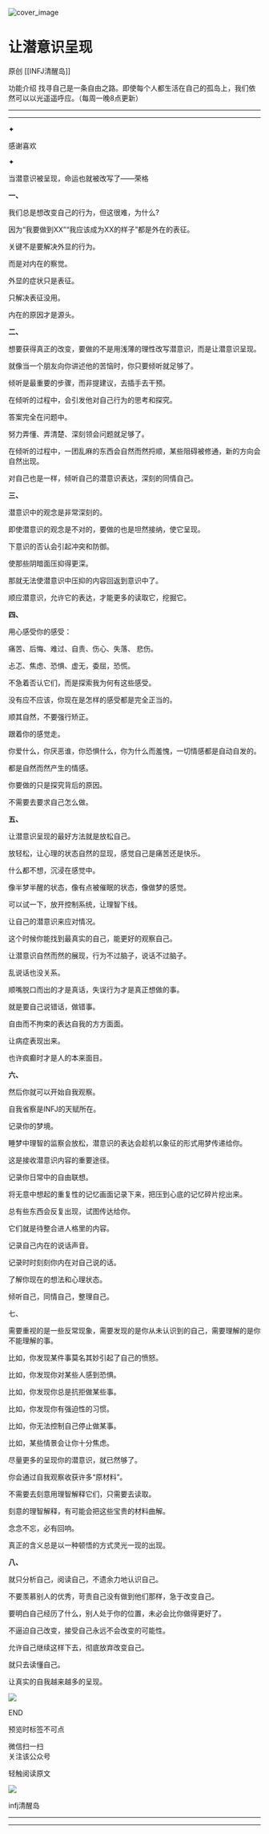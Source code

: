 ![cover_image](https://mmbiz.qpic.cn/sz_mmbiz_jpg/DZCdtia4bJxotTibbhvp7Yr4OGo0kYwkdwHQYfG8F0g2PgPj9KCL4Hrzw3roFSMkmAeVpibYzicVAnMagTJhHVSzow/0?wx_fmt=jpeg)

#  让潜意识呈现

原创  [[INFJ清醒岛]]  





功能介绍  找寻自己是一条自由之路。即使每个人都生活在自己的孤岛上，我们依然可以以光遥遥呼应。（每周一晚8点更新）

__ __

__ _ _

✦

  



感谢喜欢

✦

  

当潜意识被呈现，命运也就被改写了——荣格

**一、**

我们总是想改变自己的行为，但这很难，为什么?

因为“我要做到XX”“我应该成为XX的样子”都是外在的表征。

关键不是要解决外显的行为。

而是对内在的察觉。

外显的症状只是表征。

只解决表征没用。

内在的原因才是源头。

**二、**

想要获得真正的改变，要做的不是用浅薄的理性改写潜意识，而是让潜意识呈现。

就像当一个朋友向你讲述他的苦恼时，你只要倾听就足够了。

倾听是最重要的步骤，而非提建议，去插手去干预。

在倾听的过程中，会引发他对自己行为的思考和探究。

答案完全在问题中。

努力弄懂、弄清楚、深刻领会问题就足够了。

在倾听的过程中，一团乱麻的东西会自然而然捋顺，某些阻碍被修通，新的方向会自然出现。

对自己也是一样，倾听自己的潜意识表达，深刻的同情自己。

**三、**

潜意识中的观念是非常深刻的。

即使潜意识的观念是不对的，要做的也是坦然接纳，使它呈现。

下意识的否认会引起冲突和防御。

使那些阴暗面压抑得更深。

那就无法使潜意识中压抑的内容回返到意识中了。

顺应潜意识，允许它的表达，才能更多的读取它，挖掘它。

**四、**

用心感受你的感受：

痛苦、后悔、难过、自责、伤心、失落、 悲伤。

忐忑、焦虑、恐惧、虚无，委屈，恐慌。

不急着否认它们，而是探索我为何有这些感受。

没有应不应该，你现在是怎样的感受都是完全正当的。

顺其自然，不要强行矫正。

跟着你的感觉走。

你爱什么，你厌恶谁，你恐惧什么，你为什么而羞愧，一切情感都是自动自发的。

都是自然而然产生的情感。

你要做的只是探究背后的原因。

不需要去要求自己怎么做。

**五、**

让潜意识呈现的最好方法就是放松自己。

放轻松，让心理的状态自然的显现，感觉自己是痛苦还是快乐。

什么都不想，沉浸在感觉中。

像半梦半醒的状态，像有点被催眠的状态，像做梦的感觉。

可以试一下，放开控制系统，让理智下线。

让自己的潜意识来应对情况。

这个时候你能找到最真实的自己，能更好的观察自己。

让潜意识自然而然的展现，行为不过脑子，说话不过脑子。

乱说话也没关系。

顺嘴脱口而出的才是真话，失误行为才是真正想做的事。

就是要自己说错话，做错事。

自由而不拘束的表达自我的方方面面。

让病症表现出来。

也许疯癫时才是人的本来面目。

**六、**

然后你就可以开始自我观察。

自我省察是INFJ的天赋所在。

记录你的梦境。

睡梦中理智的监察会放松，潜意识的表达会趁机以象征的形式用梦传递给你。

这是接收潜意识内容的重要途径。

记录你日常中的自由联想。

将无意中想起的重复性的记忆画面记录下来，把压到心底的记忆碎片挖出来。

总有些东西会反复出现，试图传达给你。

它们就是待整合进人格里的内容。

记录自己内在的说话声音。

记录时时刻刻你内在对自己说的话。

了解你现在的想法和心理状态。

倾听自己，同情自己，整理自己。

  

七、

需要重视的是一些反常现象，需要发现的是你从未认识到的自己，需要理解的是你不能理解的事。

比如，你发现某件事莫名其妙引起了自己的愤怒。

比如，你发现你对某些人感到恐惧。

比如，你发现你总是抗拒做某些事。

比如，你发现你有强迫性的习惯。

比如，你无法控制自己停止做某事。

比如，某些情景会让你十分焦虑。

​尽量更多的呈现你的潜意识，就已然够了。

你会通过自我观察收获许多“原材料”。

不需要去刻意用理智解释它们，只需要去读取。

刻意的理智解释，有可能会把这些宝贵的材料曲解。

念念不忘，必有回响。

真正的含义总是以一种顿悟的方式灵光一现的出现。

**八、**

就只分析自己，阅读自己，不遗余力地认识自己。

不要羡慕别人的优秀，苛责自己没有做到他们那样，急于改变自己。

要明白自己经历了什么，别人处于你的位置，未必会比你做得更好了。

不逼迫自己改变，接受自己永远不会改变的可能性。

允许自己继续这样下去，彻底放弃改变自己。

就只去读懂自己。

让真实的自我越来越多的呈现。

  

![](https://mmbiz.qpic.cn/mmbiz_gif/7FiadXCUBpqt43ySAFleQonQAWQDMwvCPOiaiaFlUYSG8ibicVqc4d5rBa4niaAWr9DmauJ43FCich2gaNDU6PiaKZQf6w/640?wx_fmt=gif)

END  

预览时标签不可点

微信扫一扫  
关注该公众号



轻触阅读原文

![](http://mmbiz.qpic.cn/mmbiz_png/DZCdtia4bJxpcRrqEcIicNn7icChObS1Eqm6u2hlN1LGAHvlMHZg6O2a3A47KdeC6IqvVTuryNZQpDFQ1LX3JvT9w/0?wx_fmt=png)

infj清醒岛







****



****





